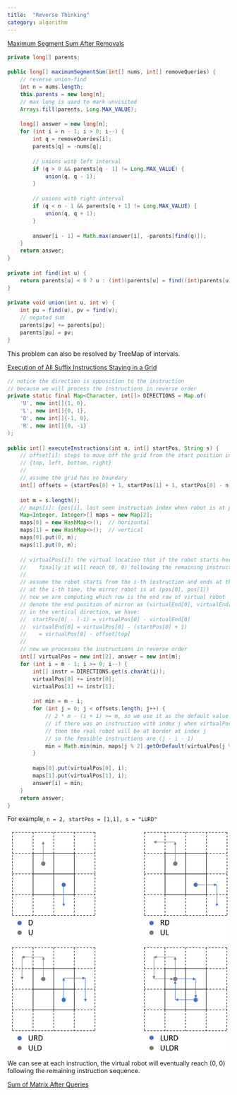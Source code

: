 ```yaml
---
title:  "Reverse Thinking"
category: algorithm
---
```

[Maximum Segment Sum After Removals][maximum-segment-sum-after-removals]

```java
private long[] parents;

public long[] maximumSegmentSum(int[] nums, int[] removeQueries) {
    // reverse union-find
    int n = nums.length;
    this.parents = new long[n];
    // max long is used to mark unvisited
    Arrays.fill(parents, Long.MAX_VALUE);

    long[] answer = new long[n];
    for (int i = n - 1; i > 0; i--) {
        int q = removeQueries[i];
        parents[q] = -nums[q];

        // unions with left interval
        if (q > 0 && parents[q - 1] != Long.MAX_VALUE) {
            union(q, q - 1);
        }

        // unions with right interval
        if (q < n - 1 && parents[q + 1] != Long.MAX_VALUE) {
            union(q, q + 1);
        }

        answer[i - 1] = Math.max(answer[i], -parents[find(q)]);
    }
    return answer;
}

private int find(int u) {
    return parents[u] < 0 ? u : (int)(parents[u] = find((int)parents[u]));
}

private void union(int u, int v) {
    int pu = find(u), pv = find(v);
    // negated sum
    parents[pv] += parents[pu];
    parents[pu] = pv;
}
```

This problem can also be resolved by TreeMap of intervals.

[Execution of All Suffix Instructions Staying in a Grid][execution-of-all-suffix-instructions-staying-in-a-grid]

```java
// notice the direction is opposition to the instruction
// because we will process the instructions in reverse order
private static final Map<Character, int[]> DIRECTIONS = Map.of(
    'U', new int[]{1, 0},
    'L', new int[]{0, 1},
    'D', new int[]{-1, 0},
    'R', new int[]{0, -1}
);

public int[] executeInstructions(int n, int[] startPos, String s) {
    // offset[i]: steps to move off the grid from the start position in the i-th direction
    // {top, left, bottom, right}
    //
    // assume the grid has no boundary
    int[] offsets = {startPos[0] + 1, startPos[1] + 1, startPos[0] - n, startPos[1] - n};

    int m = s.length();
    // maps[i]: {pos[i], last seen instruction index when robot is at pos[i]}
    Map<Integer, Integer>[] maps = new Map[2];
    maps[0] = new HashMap<>();  // horizontal
    maps[1] = new HashMap<>();  // vertical
    maps[0].put(0, m);
    maps[1].put(0, m);

    // virtualPos[i]: the virtual location that if the robot starts here at the i-th instruction
    //    finally it will reach (0, 0) following the remaining instruction sequence
    //
    // assume the robot starts from the i-th instruction and ends at the top border (-1) at a certain instruction
    // at the i-th time, the mirror robot is at (pos[0], pos[1])
    // now we are computing which row is the end row of virtual robot
    // denote the end position of mirror as (virtualEnd[0], virtualEnd[1])
    // in the vertical direction, we have:
    //  startPos[0] - (-1) = virtualPos[0] - virtualEnd[0]
    //  virtualEnd[0] = virtualPos[0] - (startPos[0] + 1)
    //    = virtualPos[0] - offset[top]
    //
    // now we processes the instructions in reverse order
    int[] virtualPos = new int[2], answer = new int[m];
    for (int i = m - 1; i >= 0; i--) {
        int[] instr = DIRECTIONS.get(s.charAt(i));
        virtualPos[0] += instr[0];
        virtualPos[1] += instr[1];

        int min = m - i;
        for (int j = 0; j < offsets.length; j++) {
            // 2 * m - (i + 1) >= m, so we use it as the default value
            // if there was an instruction with index j when virtualPos equals this threshold (virtualPos - offset)
            // then the real robot will be at border at index j
            // so the feasible instructions are (j - i - 1)
            min = Math.min(min, maps[j % 2].getOrDefault(virtualPos[j % 2] - offsets[j], 2 * m) - i - 1);
        }

        maps[0].put(virtualPos[0], i);
        maps[1].put(virtualPos[1], i);
        answer[i] = min;
    }
    return answer;
}
```

For example, `n = 2, startPos = [1,1], s = "LURD"`

![Steps](/assets/img/algorithm/execution_of_all_suffix_instructions_staying_in_a_grid.png)

We can see at each instruction, the virtual robot will eventually reach (0, 0) following the remaining instruction sequence.

[Sum of Matrix After Queries][sum-of-matrix-after-queries]

[execution-of-all-suffix-instructions-staying-in-a-grid]: https://leetcode.com/problems/execution-of-all-suffix-instructions-staying-in-a-grid/
[maximum-segment-sum-after-removals]: https://leetcode.com/problems/maximum-segment-sum-after-removals/
[sum-of-matrix-after-queries]: https://leetcode.com/problems/sum-of-matrix-after-queries/

